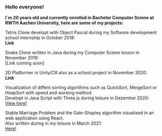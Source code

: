 ### Hello everyone!

**I´m 20 years old and currently enrolled in Bachelor Computer Sciene at RWTH Aachen University, here are some of my projects:**


Tetris Clone developt with Object Pascal during my Software development school internship in October 2018: <br>
**Link**

Snake Clone written in Java during my Computer Sciene lesson in November 2019: <br>
[Link coming soon]

2D Platformer in Unity/C# also as a school project in November 2020: <br>
**Link**

Visualization of diffent sorting algorithms such as QuickSort, MergeSort or HeapSort with speed and working method. <br>
Developt in Java Script with Three.js during leisure in Dezember 2020: <br>
[View here!](https://github.com/Feko-Karels/Sorting-Algorithms)

Stable Marriage Problem and the Gale-Shapley algorithm visualised in an web application using React. <br>
Also written during in my leisure in March 2021: <br>
[Here!](https://github.com/Feko-Karels/Stable-Matching-Code)
 
<!--
**Feko-Karels/Feko-Karels** is a ✨ _special_ ✨ repository because its `README.md` (this file) appears on your GitHub profile.

Here are some ideas to get you started:

- 🔭 I’m currently working on ...
- 🌱 I’m currently learning ...
- 👯 I’m looking to collaborate on ...
- 🤔 I’m looking for help with ...
- 💬 Ask me about ...
- 📫 How to reach me: ...
- 😄 Pronouns: ...
- ⚡ Fun fact: ...
-->
